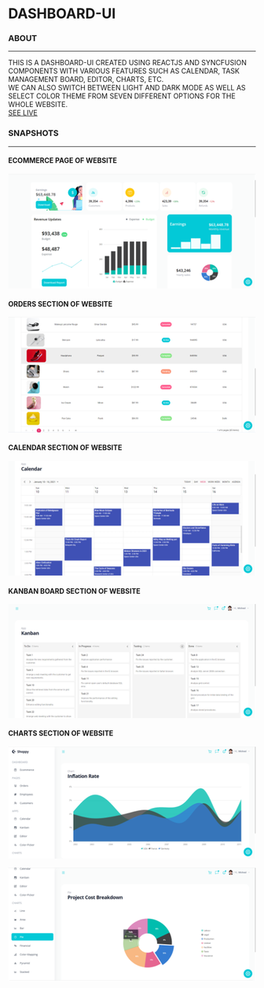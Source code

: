 # DASHBOARD-UI

### ABOUT
***

THIS IS A DASHBOARD-UI CREATED USING REACTJS AND SYNCFUSION COMPONENTS WITH VARIOUS FEATURES SUCH AS CALENDAR, TASK MANAGEMENT BOARD, EDITOR, CHARTS, ETC.
<br/>
WE CAN ALSO SWITCH BETWEEN LIGHT AND DARK MODE AS WELL AS SELECT COLOR THEME FROM SEVEN DIFFERENT OPTIONS FOR THE WHOLE WEBSITE.
<br/>
[SEE LIVE](https://syncfusion-dashboard-ui.netlify.app/)


### SNAPSHOTS
***

#### ECOMMERCE PAGE OF WEBSITE
![](images/ecommerce_page.png)

#### ORDERS SECTION OF WEBSITE
![](images/orders_page.png)

#### CALENDAR SECTION OF WEBSITE
![](images/calendar.png)

#### KANBAN BOARD SECTION OF WEBSITE
![](images/kanban.png)

#### CHARTS SECTION OF WEBSITE
![](images/area_chart.png)

![](images/pie_chart.png)

